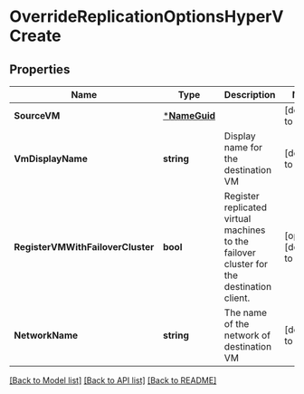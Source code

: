 # OverrideReplicationOptionsHyperVCreate

## Properties
Name | Type | Description | Notes
------------ | ------------- | ------------- | -------------
**SourceVM** | [***NameGuid**](NameGUID.md) |  | [default to null]
**VmDisplayName** | **string** | Display name for the destination VM | [default to null]
**RegisterVMWithFailoverCluster** | **bool** | Register replicated virtual machines to the failover cluster for the destination client. | [optional] [default to null]
**NetworkName** | **string** | The name of the network of destination VM | [default to null]

[[Back to Model list]](../README.md#documentation-for-models) [[Back to API list]](../README.md#documentation-for-api-endpoints) [[Back to README]](../README.md)

